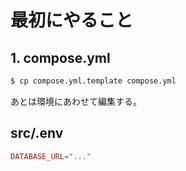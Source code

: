 # 最初にやること

## 1. compose.yml

```bash
$ cp compose.yml.template compose.yml
```

あとは環境にあわせて編集する。

## src/.env

```conf
DATABASE_URL="..."
```
